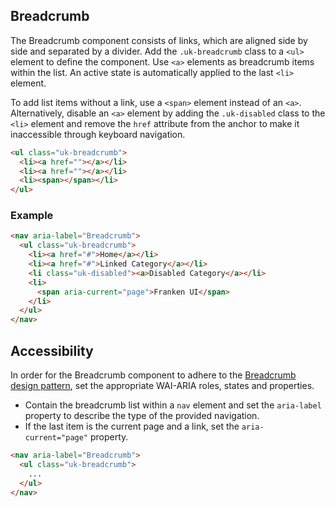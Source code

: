 ## Breadcrumb

The Breadcrumb component consists of links, which are aligned side by side and separated by a divider. Add the `.uk-breadcrumb` class to a `<ul>` element to define the component. Use `<a>` elements as breadcrumb items within the list. An active state is automatically applied to the last `<li>` element.

To add list items without a link, use a `<span>` element instead of an `<a>`. Alternatively, disable an `<a>` element by adding the `.uk-disabled` class to the `<li>` element and remove the `href` attribute from the anchor to make it inaccessible through keyboard navigation.

```html
<ul class="uk-breadcrumb">
  <li><a href=""></a></li>
  <li><a href=""></a></li>
  <li><span></span></li>
</ul>
```

### Example

```html
<nav aria-label="Breadcrumb">
  <ul class="uk-breadcrumb">
    <li><a href="#">Home</a></li>
    <li><a href="#">Linked Category</a></li>
    <li class="uk-disabled"><a>Disabled Category</a></li>
    <li>
      <span aria-current="page">Franken UI</span>
    </li>
  </ul>
</nav>
```

## Accessibility

In order for the Breadcrumb component to adhere to the [Breadcrumb design pattern](https://www.w3.org/WAI/ARIA/apg/patterns/breadcrumb/), set the appropriate WAI-ARIA roles, states and properties.

- Contain the breadcrumb list within a `nav` element and set the `aria-label` property to describe the type of the provided navigation.
- If the last item is the current page and a link, set the `aria-current="page"` property.

```html
<nav aria-label="Breadcrumb">
  <ul class="uk-breadcrumb">
    ...
  </ul>
</nav>
```
